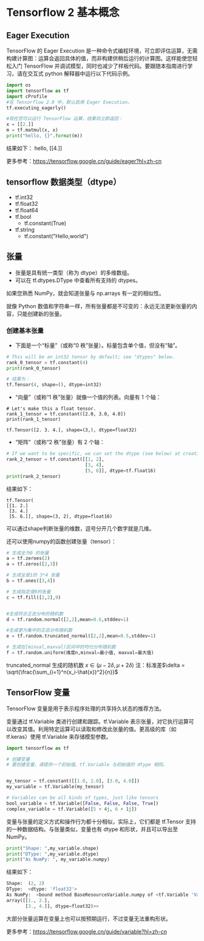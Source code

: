 # Tensorflow 2 基本概念

## Eager Execution

TensorFlow 的 Eager Execution 是一种命令式编程环境，可立即评估运算，无需构建计算图：运算会返回具体的值，而非构建供稍后运行的计算图。这样能使您轻松入门 TensorFlow 并调试模型，同时也减少了样板代码。要跟随本指南进行学习，请在交互式 python 解释器中运行以下代码示例。

```python
import os
import tensorflow as tf
import cProfile
#在 Tensorflow 2.0 中，默认启用 Eager Execution。
tf.executing_eagerly()

#现在您可以运行 TensorFlow 运算，结果将立即返回：
x = [[2.]]
m = tf.matmul(x, x)
print("hello, {}".format(m))
```
结果如下：
hello, [[4.]]

更多参考：https://tensorflow.google.cn/guide/eager?hl=zh-cn

## tensorflow 数据类型（dtype）
- tf.int32
- tf.float32
- tf.float64
- tf.bool
  - tf.constant(True)
- tf.string
  - tf.constant("Hello,world")
## 张量
- 张量是具有统一类型（称为 dtype）的多维数组。
- 可以在 tf.dtypes.DType 中查看所有支持的 dtypes。

如果您熟悉 NumPy，就会知道张量与 np.arrays 有一定的相似性。

就像 Python 数值和字符串一样，所有张量都是不可变的：永远无法更新张量的内容，只能创建新的张量。

### 创建基本张量

- 下面是一个“标量”（或称“0 秩”张量）。标量包含单个值，但没有“轴”。

```python
# This will be an int32 tensor by default; see "dtypes" below.
rank_0_tensor = tf.constant(4)
print(rank_0_tensor)

# 结果为：
tf.Tensor(4, shape=(), dtype=int32)
```

- “向量”（或称“1 秩”张量）就像一个值的列表。向量有 1 个轴：

```
# Let's make this a float tensor.
rank_1_tensor = tf.constant([2.0, 3.0, 4.0])
print(rank_1_tensor)

tf.Tensor([2. 3. 4.], shape=(3,), dtype=float32)
```

- “矩阵”（或称“2 秩”张量）有 2 个轴：

```python
# If we want to be specific, we can set the dtype (see below) at creation time
rank_2_tensor = tf.constant([[1, 2],
                             [3, 4],
                             [5, 6]], dtype=tf.float16)
print(rank_2_tensor)
```
结果如下：
```
tf.Tensor(
[[1. 2.]
 [3. 4.]
 [5. 6.]], shape=(3, 2), dtype=float16)
```
可以通过shape判断张量的维数，逗号分开几个数字就是几维。

还可以使用numpy的函数创建张量（tensor）：
```python
# 生成全为0 的张量
a = tf.zeroes(2)
a = tf.zeros([2,3])

# 生成全是1的 3*4 张量
b = tf.ones([3,4])

# 生成指定值9的张量
c = tf.fill([2,2],9)


#生成符合正态分布的随机数
d = tf.random.normal([2,2],mean=0.6,stddev=1)

#生成更为集中的正态分布随机数
e = tf.random.truncated_normal([2,2],mean=0.5,stddev=1)

# 生成在[minval,maxval)区间中的均匀分布随机数 
f = tf.random.uniform(维度n,minval=最小值, maxval=最大值)
```
truncated_normal 生成的随机数 $x \in (\mu -2\delta,\mu +2\delta)$ 
注：标准差$\delta = \sqrt{\frac{\sum_{i=1}^n(x_i-\hat{x})^2}{n}}$


## TensorFlow 变量
TensorFlow 变量是用于表示程序处理的共享持久状态的推荐方法。

变量通过 tf.Variable 类进行创建和跟踪。tf.Variable 表示张量，对它执行运算可以改变其值。利用特定运算可以读取和修改此张量的值。更高级的库（如 tf.keras）使用 tf.Variable 来存储模型参数。

```python
import tensorflow as tf

# 创建变量
# 要创建变量，请提供一个初始值。tf.Variable 与初始值的 dtype 相同。


my_tensor = tf.constant([[1.0, 2.0], [3.0, 4.0]])
my_variable = tf.Variable(my_tensor)

# Variables can be all kinds of types, just like tensors
bool_variable = tf.Variable([False, False, False, True])
complex_variable = tf.Variable([5 + 4j, 6 + 1j])
```

变量与张量的定义方式和操作行为都十分相似，实际上，它们都是 tf.Tensor 支持的一种数据结构。与张量类似，变量也有 dtype 和形状，并且可以导出至 NumPy。

```python
print("Shape: ",my_variable.shape)
print("DType: ",my_variable.dtype)
print("As NumPy: ", my_variable.numpy)
```

结果如下：
```python
Shape:  (2, 2)
DType:  <dtype: 'float32'>
As NumPy:  <bound method BaseResourceVariable.numpy of <tf.Variable 'Variable:0' shape=(2, 2) dtype=float32, numpy=
array([[1., 2.],
       [3., 4.]], dtype=float32)>>

```

大部分张量运算在变量上也可以按预期运行，不过变量无法重构形状。

更多参考：https://tensorflow.google.cn/guide/variable?hl=zh-cn

